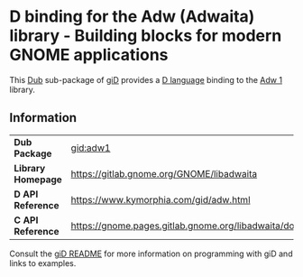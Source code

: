 # D binding for the Adw (Adwaita) library - Building blocks for modern GNOME applications

This [Dub](https://dub.pm/) sub-package of [giD](https://gid.dub.pm) provides a [D language](https://www.dlang.org) binding to the [Adw 1](https://gitlab.gnome.org/GNOME/libadwaita) library.

## Information

|     |     |
| --- | --- |
| **Dub Package**          | [gid:adw1](https://code.dlang.org/packages/gid%3Aadw1)                           |
| **Library Homepage**     | https://gitlab.gnome.org/GNOME/libadwaita                                        |
| **D API Reference**      | https://www.kymorphia.com/gid/adw.html                                           |
| **C API Reference**      | https://gnome.pages.gitlab.gnome.org/libadwaita/doc/                             |

Consult the [giD README](https://github.com/Kymorphia/gid) for more information on programming with giD and links to examples.

